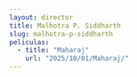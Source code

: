```yaml
---
layout: director
title: Malhotra P. Siddharth
slug: malhotra-p-siddharth
peliculas:
  - title: "Maharaj"
    url: "2025/10/01/Maharaj/"
---
```

